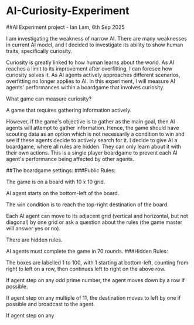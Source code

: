 # AI-Curiosity-Experiment

##AI Experiment project - Ian Lam, 6th Sep 2025

I am investigating the weakness of narrow AI. There are many weaknesses in current AI model, and I decided to investigate its ability to show human traits, specifically curiosity.

Curiosity is greatly linked to how human learns about the world. As AI reaches a limit to its improvement after overfitting, I can foresee how curiosity solves it. As AI agents actively approaches different scenarios, overfitting no longer applies to AI.
In this experiment, I will measure AI agents' performances within a boardgame that involves curiosity.

What game can measure curiosity?

A game that requires gathering information actively.

However, if the game's objective is to gather as the main goal, then AI agents will attempt to gather information. Hence, the game should have scouting data as an option which is not necessarily a condition to win and see if these agents decide to actively search for it.
I decide to give AI a boardgame, where all rules are hidden. They can only learn about it with their own actions. This is a single player boardgame to prevent each AI agent's performance being affected by other agents.


##The boardgame settings:
###Public Rules:

The game is on a board with 10 x 10 grid.

AI agent starts on the bottom-left of the board.

The win condition is to reach the top-right destination of the board.

Each AI agent can move to its adjacent grid (vertical and horizontal, but not diagonal) by one grid or ask a question about the rules (the game master will answer yes or no).

There are hidden rules.

AI agents must complete the game in 70 rounds.
###Hidden Rules:

The boxes are labelled 1 to 100, with 1 starting at bottom-left, counting from right to left on a row, then continues left to right on the above row.

If agent step on any odd prime number, the agent moves down by a row if possible.

If agent step on any multiple of 11, the destination moves to left by one if possible and broadcast to the agent.

If agent step on any 




